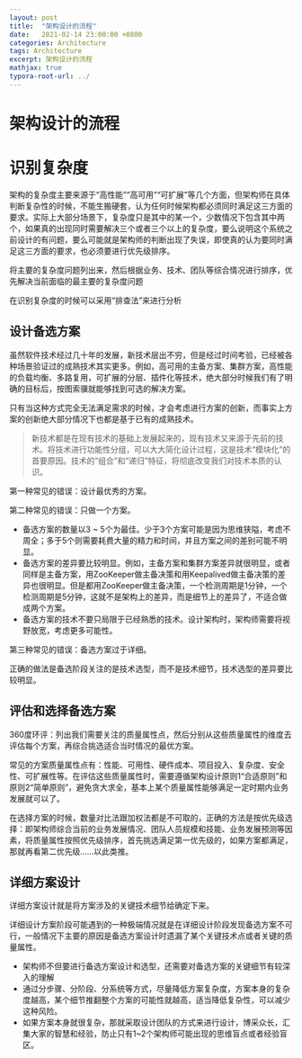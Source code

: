 ```yaml
---
layout: post
title:  "架构设计的流程"
date:   2021-02-14 23:00:00 +0800
categories: Architecture
tags: Architecture
excerpt: 架构设计的流程
mathjax: true
typora-root-url: ../
---
```


# 架构设计的流程

# 识别复杂度

架构的复杂度主要来源于“高性能”“高可用”“可扩展”等几个方面，但架构师在具体判断复杂性的时候，不能生搬硬套，认为任何时候架构都必须同时满足这三方面的要求。实际上大部分场景下，复杂度只是其中的某一个，少数情况下包含其中两个，如果真的出现同时需要解决三个或者三个以上的复杂度，要么说明这个系统之前设计的有问题，要么可能就是架构师的判断出现了失误，即使真的认为要同时满足这三方面的要求，也必须要进行优先级排序。

将主要的复杂度问题列出来，然后根据业务、技术、团队等综合情况进行排序，优先解决当前面临的最主要的复杂度问题

在识别复杂度的时候可以采用“排查法”来进行分析

## 设计备选方案

虽然软件技术经过几十年的发展，新技术层出不穷，但是经过时间考验，已经被各种场景验证过的成熟技术其实更多。例如，高可用的主备方案、集群方案，高性能的负载均衡、多路复用，可扩展的分层、插件化等技术，绝大部分时候我们有了明确的目标后，按图索骥就能够找到可选的解决方案。

只有当这种方式完全无法满足需求的时候，才会考虑进行方案的创新，而事实上方案的创新绝大部分情况下也都是基于已有的成熟技术。

> 新技术都是在现有技术的基础上发展起来的，现有技术又来源于先前的技术。将技术进行功能性分组，可以大大简化设计过程，这是技术“模块化”的首要原因。技术的“组合”和“递归”特征，将彻底改变我们对技术本质的认识。

第一种常见的错误：设计最优秀的方案。

第二种常见的错误：只做一个方案。

* 备选方案的数量以3 ~ 5个为最佳。少于3个方案可能是因为思维狭隘，考虑不周全；多于5个则需要耗费大量的精力和时间，并且方案之间的差别可能不明显。
* 备选方案的差异要比较明显。例如，主备方案和集群方案差异就很明显，或者同样是主备方案，用ZooKeeper做主备决策和用Keepalived做主备决策的差异也很明显。但是都用ZooKeeper做主备决策，一个检测周期是1分钟，一个检测周期是5分钟，这就不是架构上的差异，而是细节上的差异了，不适合做成两个方案。
* 备选方案的技术不要只局限于已经熟悉的技术。设计架构时，架构师需要将视野放宽，考虑更多可能性。

第三种常见的错误：备选方案过于详细。

正确的做法是备选阶段关注的是技术选型，而不是技术细节，技术选型的差异要比较明显。

## 评估和选择备选方案

360度环评：列出我们需要关注的质量属性点，然后分别从这些质量属性的维度去评估每个方案，再综合挑选适合当时情况的最优方案。

常见的方案质量属性点有：性能、可用性、硬件成本、项目投入、复杂度、安全性、可扩展性等。在评估这些质量属性时，需要遵循架构设计原则1“合适原则”和原则2“简单原则”，避免贪大求全，基本上某个质量属性能够满足一定时期内业务发展就可以了。

在选择方案的时候，数量对比法跟加权法都是不可取的，正确的方法是按优先级选择：即架构师综合当前的业务发展情况、团队人员规模和技能、业务发展预测等因素，将质量属性按照优先级排序，首先挑选满足第一优先级的，如果方案都满足，那就再看第二优先级……以此类推。

## 详细方案设计

详细方案设计就是将方案涉及的关键技术细节给确定下来。

详细设计方案阶段可能遇到的一种极端情况就是在详细设计阶段发现备选方案不可行，一般情况下主要的原因是备选方案设计时遗漏了某个关键技术点或者关键的质量属性。

* 架构师不但要进行备选方案设计和选型，还需要对备选方案的关键细节有较深入的理解
* 通过分步骤、分阶段、分系统等方式，尽量降低方案复杂度，方案本身的复杂度越高，某个细节推翻整个方案的可能性就越高，适当降低复杂性，可以减少这种风险。
* 如果方案本身就很复杂，那就采取设计团队的方式来进行设计，博采众长，汇集大家的智慧和经验，防止只有1~2个架构师可能出现的思维盲点或者经验盲区。

